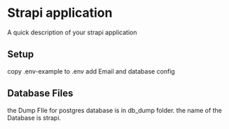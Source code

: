 # Strapi application

A quick description of your strapi application

## Setup
copy .env-example to .env
add Email and database config

## Database Files
 the Dump FIle for postgres database is in db_dump folder. the name of the Database is strapi.
 
